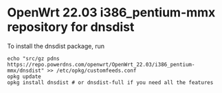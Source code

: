 OpenWrt 22.03 i386_pentium-mmx repository for dnsdist
========

To install the dnsdist package, run

```
echo "src/gz pdns https://repo.powerdns.com/openwrt/OpenWrt_22.03/i386_pentium-mmx/dnsdist" >> /etc/opkg/customfeeds.conf
opkg update
opkg install dnsdist # or dnsdist-full if you need all the features
```
